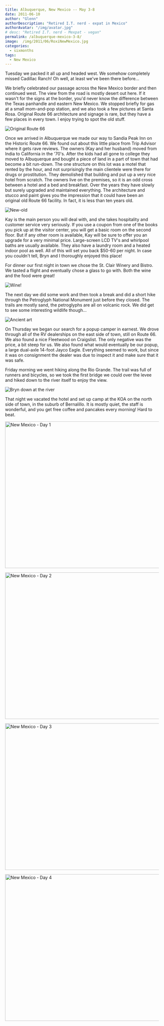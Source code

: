 ```yaml
---
title: Albuquerque, New Mexico -- May 3-8
date: 2011-06-10
author: "Glenn"
authorDescription: "Retired I.T. nerd - expat in Mexico"
authorAvatar: "/img/avatar.jpg"
# desc: "Retired I.T. nerd - Mexpat - vegan"
permalink: /albuquerque-mexico-3-8/
image:  /img/2011/06/RoxiNewMexico.jpg
categories:
  - sixmonths
tags:
  - New Mexico
---
```

Tuesday we packed it all up and headed west. We somehow completely missed Cadillac Ranch! Oh well, at least we've been there before...

We briefly celebrated our passage across the New Mexico border and then continued west. The view from the road is mostly desert out here. If it wasn't for the signs at the border, you'd never know the difference between the Texas panhandle and eastern New Mexico. We stopped briefly for gas at a small mom-and-pop station, and we also took a few pictures at Santa Rosa. Original Route 66 architecture and signage is rare, but they have a few places in every town. I enjoy trying to spot the old stuff.

![Original Route 66](https://live.staticflickr.com/3416/5692539686_e191f86ecb_z.jpg)

Once we arrived in Albuquerque we made our way to Sandia Peak Inn on the Historic Route 66. We found out about this little place from Trip Advisor where it gets rave reviews. The owners (Kay and her husband) moved from India to California in the '70's. After the kids had all gone to college they moved to Albuquerque and bought a piece of land in a part of town that had become a bit run-down. The one structure on this lot was a motel that rented by the hour, and not surprisingly the main clientele were there for drugs or prostitution. They demolished that building and put up a very nice hotel from scratch. The owners live on the premises, so it is an odd cross between a hotel and a bed and breakfast. Over the years they have slowly but surely upgraded and maintained everything. The architecture and stucco and paint gives you the impression that it could have been an original old Route 66 facility. In fact, it is less than ten years old.

![New-old](https://live.staticflickr.com/3251/5691976111_b291d354fd_b.jpg)

Kay is the main person you will deal with, and she takes hospitality and customer service very seriously. If you use a coupon from one of the books you pick up at the visitor center, you will get a basic room on the second floor. But if any other room is available, Kay will be sure to offer you an upgrade for a very minimal price. Large-screen LCD TV's and whirlpool baths are usually available. They also have a laundry room and a heated indoor pool as well. All of this will set you back $50-60 per night. In case you couldn't tell, Bryn and I thoroughly enjoyed this place!

For dinner our first night in town we chose the St. Clair Winery and Bistro. We tasted a flight and eventually chose a glass to go with. Both the wine and the food were great!

![Wine!](https://live.staticflickr.com/65535/33991908538_08fc6d4b25_b.jpg)

The next day we did some work and then took a break and did a short hike through the Petroglyph National Monument just before they closed. The trails are mostly sand, the petroglyphs are all on volcanic rock. We did get to see some interesting wildlife though...

![Ancient art](https://live.staticflickr.com/3443/5692541754_d4b0228dab_b.jpg)

On Thursday we began our search for a popup camper in earnest. We drove through all of the RV dealerships on the east side of town, still on Route 66. We also found a nice Fleetwood on Craigslist. The only negative was the price, a bit steep for us. We also found what would eventually be our popup, a large dual-axle 14-foot Jayco Eagle. Everything seemed to work, but since it was on consignment the dealer was due to inspect it and make sure that it was safe.

Friday morning we went hiking along the Rio Grande. The trail was full of runners and bicycles, so we took the first bridge we could over the levee and hiked down to the river itself to enjoy the view.

![Bryn down at the river](https://live.staticflickr.com/65535/47869253101_a7b0a934df_b.jpg)

That night we vacated the hotel and set up camp at the KOA on the north side of town, in the suburb of Bernalillo. It is mostly quiet, the staff is wonderful, and you get free coffee and pancakes every morning! Hard to beat.

<a data-flickr-embed="true"  href="https://www.flickr.com/photos/vagabondians/albums/72157626657837720" title="New Mexico - Day 1"><img src="https://live.staticflickr.com/3416/5692539686_e191f86ecb_z.jpg" width="640" height="480" alt="New Mexico - Day 1"></a><script async src="//embedr.flickr.com/assets/client-code.js" charset="utf-8"></script>

<a data-flickr-embed="true"  href="https://www.flickr.com/photos/vagabondians/albums/72157626533225017" title="New Mexico - Day 2"><img src="https://live.staticflickr.com/3443/5692541754_d4b0228dab_z.jpg" width="640" height="480" alt="New Mexico - Day 2"></a><script async src="//embedr.flickr.com/assets/client-code.js" charset="utf-8"></script>

<a data-flickr-embed="true"  href="https://www.flickr.com/photos/vagabondians/albums/72157626533222005" title="New Mexico - Day 3"><img src="https://live.staticflickr.com/3470/5692542792_416433ef90_z.jpg" width="640" height="480" alt="New Mexico - Day 3"></a><script async src="//embedr.flickr.com/assets/client-code.js" charset="utf-8"></script>

<a data-flickr-embed="true"  href="https://www.flickr.com/photos/vagabondians/albums/72157708627673074" title="New Mexico - Day 4"><img src="https://live.staticflickr.com/65535/47869253101_a7b0a934df_z.jpg" width="640" height="480" alt="New Mexico - Day 4"></a><script async src="//embedr.flickr.com/assets/client-code.js" charset="utf-8"></script>